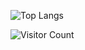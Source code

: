 ![Top Langs](https://github-readme-stats-pi-eight-12.vercel.app/api/top-langs/?username=Santiago0212004&exclude_repo=github-readme-stats&langs_count=8)

![Visitor Count](https://profile-counter.glitch.me/{JuanJoDiaz19}/count.svg)

<!--
**Santiago0212004/Santiago0212004** is a ✨ _special_ ✨ repository because its `README.md` (this file) appears on your GitHub profile.

Here are some ideas to get you started:

- 🔭 I’m currently working on ... 
- 🌱 I’m currently learning ...
- 👯 I’m looking to collaborate on ...
- 🤔 I’m looking for help with ...
- 💬 Ask me about ...
- 📫 How to reach me: ...
- 😄 Pronouns: ...
- ⚡ Fun fact: ...
-->
